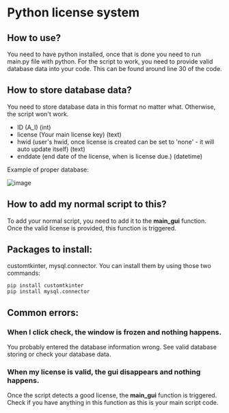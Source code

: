 # Python license system 
## How to use?
You need to have python installed, once that is done you need to run main.py file with python.
For the script to work, you need to provide valid database data into your code. This can be found around line 30 of the code.

## How to store database data?
You need to store database data in this format no matter what. Otherwise, the script won't work.
- ID (A_I) (int)
- license (Your main license key) (text)
- hwid (user's hwid, once license is created can be set to 'none' - it will auto update itself) (text)
- enddate (end date of the license, when is license due.) (datetime)
  
Example of proper database:


![image](https://github.com/MagicznyJasiek/python-license-system/assets/61098959/e42fb6f5-8f99-4863-aadc-283524e997dd)

## How to add my normal script to this?
To add your normal script, you need to add it to the **main_gui** function. Once the valid license is provided, this function is triggered.

## Packages to install:

customtkinter, mysql.connector. You can install them by using those two commands:
```
pip install customtkinter
pip install mysql.connector
```


## Common errors:

### When I click check, the window is frozen and nothing happens.
You probably entered the database information wrong. See valid database storing or check your database data.
### When my license is valid, the gui disappears and nothing happens.
Once the script detects a good license, the **main_gui** function is triggered. Check if you have anything in this function as this is your main script code.
